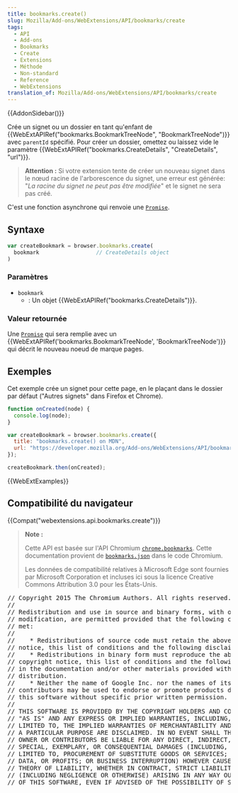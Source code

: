 ```yaml
---
title: bookmarks.create()
slug: Mozilla/Add-ons/WebExtensions/API/bookmarks/create
tags:
  - API
  - Add-ons
  - Bookmarks
  - Create
  - Extensions
  - Méthode
  - Non-standard
  - Reference
  - WebExtensions
translation_of: Mozilla/Add-ons/WebExtensions/API/bookmarks/create
---
```

{{AddonSidebar()}}

Crée un signet ou un dossier en tant qu'enfant de {{WebExtAPIRef("bookmarks.BookmarkTreeNode", "BookmarkTreeNode")}} avec  `parentId` spécifié. Pour créer un dossier, omettez ou laissez vide le paramètre  {{WebExtAPIRef("bookmarks.CreateDetails", "CreateDetails", "url")}}.

> **Attention :** Si votre extension tente de créer un nouveau signet dans le nœud racine de l'arborescence du signet, une erreur est générée: "_La racine du signet ne peut pas être modifiée_" et le signet ne sera pas créé.

C'est une fonction asynchrone qui renvoie une [`Promise`](/fr/docs/Web/JavaScript/Reference/Objets_globaux/Promise).

## Syntaxe

```js
var createBookmark = browser.bookmarks.create(
  bookmark                  // CreateDetails object
)
```

### Paramètres

- `bookmark`
  - : Un objet {{WebExtAPIRef("bookmarks.CreateDetails")}}.

### Valeur retournée

Une [`Promise`](/fr/docs/Web/JavaScript/Reference/Objets_globaux/Promise) qui sera remplie avec un {{WebExtAPIRef('bookmarks.BookmarkTreeNode', 'BookmarkTreeNode')}} qui décrit le nouveau noeud de marque pages.

## Exemples

Cet exemple crée un signet pour cette page, en le plaçant dans le dossier par défaut ("Autres signets" dans Firefox et Chrome).

```js
function onCreated(node) {
  console.log(node);
}

var createBookmark = browser.bookmarks.create({
  title: "bookmarks.create() on MDN",
  url: "https://developer.mozilla.org/Add-ons/WebExtensions/API/bookmarks/create"
});

createBookmark.then(onCreated);
```

{{WebExtExamples}}

## Compatibilité du navigateur

{{Compat("webextensions.api.bookmarks.create")}}

> **Note :**
>
> Cette API est basée sur l'API Chromium [`chrome.bookmarks`](https://developer.chrome.com/extensions/bookmarks). Cette documentation provient de  [`bookmarks.json`](https://chromium.googlesource.com/chromium/src/+/master/chrome/common/extensions/api/bookmarks.json) dans le code Chromium.
>
> Les données de compatibilité relatives à Microsoft Edge sont fournies par Microsoft Corporation et incluses ici sous la licence Creative Commons Attribution 3.0 pour les États-Unis.

<div class="hidden"><pre>// Copyright 2015 The Chromium Authors. All rights reserved.
//
// Redistribution and use in source and binary forms, with or without
// modification, are permitted provided that the following conditions are
// met:
//
//    * Redistributions of source code must retain the above copyright
// notice, this list of conditions and the following disclaimer.
//    * Redistributions in binary form must reproduce the above
// copyright notice, this list of conditions and the following disclaimer
// in the documentation and/or other materials provided with the
// distribution.
//    * Neither the name of Google Inc. nor the names of its
// contributors may be used to endorse or promote products derived from
// this software without specific prior written permission.
//
// THIS SOFTWARE IS PROVIDED BY THE COPYRIGHT HOLDERS AND CONTRIBUTORS
// "AS IS" AND ANY EXPRESS OR IMPLIED WARRANTIES, INCLUDING, BUT NOT
// LIMITED TO, THE IMPLIED WARRANTIES OF MERCHANTABILITY AND FITNESS FOR
// A PARTICULAR PURPOSE ARE DISCLAIMED. IN NO EVENT SHALL THE COPYRIGHT
// OWNER OR CONTRIBUTORS BE LIABLE FOR ANY DIRECT, INDIRECT, INCIDENTAL,
// SPECIAL, EXEMPLARY, OR CONSEQUENTIAL DAMAGES (INCLUDING, BUT NOT
// LIMITED TO, PROCUREMENT OF SUBSTITUTE GOODS OR SERVICES; LOSS OF USE,
// DATA, OR PROFITS; OR BUSINESS INTERRUPTION) HOWEVER CAUSED AND ON ANY
// THEORY OF LIABILITY, WHETHER IN CONTRACT, STRICT LIABILITY, OR TORT
// (INCLUDING NEGLIGENCE OR OTHERWISE) ARISING IN ANY WAY OUT OF THE USE
// OF THIS SOFTWARE, EVEN IF ADVISED OF THE POSSIBILITY OF SUCH DAMAGE.
</pre></div>
